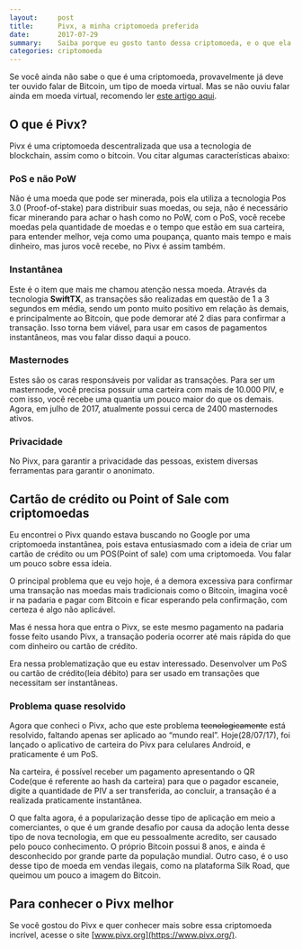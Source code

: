 ```yaml
---
layout:     post
title:      Pivx, a minha criptomoeda preferida
date:       2017-07-29
summary:    Saiba porque eu gosto tanto dessa criptomoeda, e o que ela tem de tão especial.
categories: criptomoeda
---
```


Se você ainda não sabe o que é uma criptomoeda, provavelmente já deve ter ouvido falar de Bitcoin, um tipo de moeda virtual. Mas se não ouviu falar ainda em moeda virtual, recomendo ler [este artigo aqui](https://www.bitcoinbrasil.com.br/o-que-e-bitcoin/).

## O que é Pivx?

Pivx é uma criptomoeda descentralizada que usa a tecnologia de blockchain, assim como o bitcoin. Vou citar algumas características abaixo: 

### PoS e não PoW

Não é uma moeda que pode ser minerada, pois ela utiliza a tecnologia Pos 3.0 (Proof-of-stake) para distribuir suas moedas, ou seja, não é necessário ficar minerando para achar o hash como no PoW, com o PoS, você recebe moedas pela quantidade de moedas e o tempo que estão em sua carteira, para entender melhor, veja como uma poupança, quanto mais tempo e mais dinheiro, mas juros você recebe, no Pivx é assim também.

### Instantânea

Este é o item que mais me chamou atenção nessa moeda. Através da tecnologia **SwiftTX**, as transações são realizadas em questão de 1 a 3 segundos em média, sendo um ponto muito positivo em relação às demais, e principalmente ao Bitcoin, que pode demorar até 2 dias para confirmar a transação. Isso torna bem viável, para usar em casos de pagamentos instantâneos, mas vou falar disso daqui a pouco.

### Masternodes

Estes são os caras responsáveis por validar as transações. Para ser um masternode, você precisa possuir uma carteira com mais de 10.000 PIV, e com isso, você recebe uma quantia um pouco maior do que os demais. Agora, em julho de 2017, atualmente possui cerca de 2400 masternodes ativos.

### Privacidade

No Pivx, para garantir a privacidade das pessoas, existem diversas ferramentas para garantir o anonimato.

## Cartão de crédito ou Point of Sale com criptomoedas

Eu encontrei o Pivx quando estava buscando no Google por uma criptomoeda instantânea, pois estava entusiasmado com a ideia de criar um cartão de crédito ou um POS(Point of sale) com uma criptomoeda. Vou falar um pouco sobre essa ideia.

O principal problema que eu vejo hoje, é a demora excessiva para confirmar uma transação nas moedas mais tradicionais como o Bitcoin, imagina você ir na padaria e pagar com Bitcoin e ficar esperando pela confirmação, com certeza é algo não aplicável.

Mas é nessa hora que entra o Pivx, se este mesmo pagamento na padaria fosse feito usando Pivx, a transação poderia ocorrer até mais rápida do que com dinheiro ou cartão de crédito.

Era nessa problematização que eu estav interessado. Desenvolver um PoS ou cartão de crédito(leia débito) para ser usado em transações que necessitam ser instantâneas.

### Problema quase resolvido

Agora que conheci o Pivx, acho que este problema ~~tecnologicamente~~ está resolvido, faltando apenas ser aplicado ao “mundo real”. Hoje(28/07/17), foi lançado o aplicativo de carteira do Pivx para celulares Android, e praticamente é um PoS.

Na carteira, é possível receber um pagamento apresentando o QR Code(que é referente ao hash da carteira) para que o pagador escaneie, digite a quantidade de PIV a ser transferida, ao concluir, a transação é a realizada praticamente instantânea.

O que falta agora, é a popularização desse tipo de aplicação em meio a comerciantes, o que é um grande desafio por causa da adoção lenta desse tipo de nova tecnologia, em que eu pessoalmente acredito, ser causado pelo pouco conhecimento. O próprio Bitcoin possui 8 anos, e ainda é desconhecido por grande parte da população mundial. Outro caso, é o uso desse tipo de moeda em vendas ilegais, como na plataforma Silk Road, que queimou um pouco a imagem do Bitcoin.

## Para conhecer o Pivx melhor

Se você gostou do Pivx e quer conhecer mais sobre essa criptomoeda incrível, acesse o site [www.pivx.org](https://www.pivx.org/).
